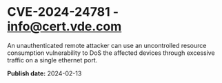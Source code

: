 # CVE-2024-24781 - info@cert.vde.com

An unauthenticated remote attacker can use an uncontrolled resource consumption vulnerability to DoS the affected devices through excessive traffic on a single ethernet port. 

**Publish date:** 2024-02-13

